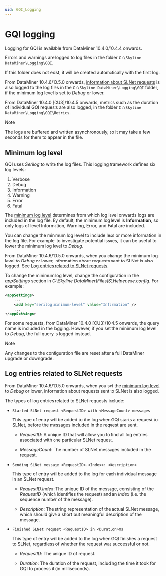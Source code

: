 ```yaml
---
uid: GQI_Logging
---
```


# GQI logging

Logging for GQI is available from DataMiner 10.4.0/10.4.4 onwards.<!-- RN 38870 -->

Errors and warnings are logged to log files in the folder `C:\Skyline DataMiner\Logging\GQI`.

If this folder does not exist, it will be created automatically with the first log.

From DataMiner 10.4.6/10.5.0 onwards<!--RN 39355-->, [information about SLNet requests](#log-entries-related-to-slnet-requests) is also logged to the log files in the `C:\Skyline DataMiner\Logging\GQI` folder, if the minimum log level is set to *Debug* or lower.

From DataMiner 10.4.0 [CU3]/10.4.5 onwards, metrics such as the duration of individual GQI requests are also logged, in the folder `C:\Skyline DataMiner\Logging\GQI\Metrics`.

> [!NOTE]
> The logs are buffered and written asynchronously, so it may take a few seconds for them to appear in the file.

## Minimum log level

GQI uses *Serilog* to write the log files. This logging framework defines six log levels:

1. Verbose
1. Debug
1. Information
1. Warning
1. Error
1. Fatal

The [minimum log level](https://github.com/serilog/serilog/wiki/Configuration-Basics#minimum-level) determines from which log level onwards logs are included in the log file. By default, the minimum log level is **Information**, so only logs of level Information, Warning, Error, and Fatal are included.

You can change the minimum log level to include less or more information in the log file. For example, to investigate potential issues, it can be useful to lower the minimum log level to *Debug*.

From DataMiner 10.4.6/10.5.0 onwards<!--RN 39355-->, when you change the minimum log level to *Debug* or lower, information about requests sent to SLNet is also logged. See [Log entries related to SLNet requests](#log-entries-related-to-slnet-requests).

To change the minimum log level, change the configuration in the *appSettings* section in *C:\Skyline DataMiner\Files\SLHelper.exe.config*. For example:

```xml
<appSettings>
    ...
    <add key="serilog:minimum-level" value="Information" />
    ...
</appSettings>
```

For some requests, from DataMiner 10.4.0 [CU3]/10.4.5 onwards, the query name is included in the logging. However, if you set the minimum log level to *Debug*, the full query is logged instead.

> [!NOTE]
> Any changes to the configuration file are reset after a full DataMiner upgrade or downgrade.

## Log entries related to SLNet requests

From DataMiner 10.4.6/10.5.0 onwards<!--RN 39355-->, when you set the [minimum log level](#minimum-log-level) to *Debug* or lower, information about requests sent to SLNet is also logged.

The types of log entries related to SLNet requests include:

- `Started SLNet request <RequestID> with <MessageCount> messages`

  This type of entry will be added to the log when GQI starts a request to SLNet, before the messages included in the request are sent.

  - *RequestID*: A unique ID that will allow you to find all log entries associated with one particular SLNet request.

  - *MessageCount*: The number of SLNet messages included in the request.

- `Sending SLNet message <RequestID>.<Index>: <Description>`

  This type of entry will be added to the log for each individual message in an SLNet request.

  - *RequestID.Index*: The unique ID of the message, consisting of the *RequestID* (which identifies the request) and an *Index* (i.e. the sequence number of the message).

  - *Description*: The string representation of the actual SLNet message, which should give a short but meaningful description of the message.

- `Finished SLNet request <RequestID> in <Duration>ms`

  This type of entry will be added to the log when GQI finishes a request to SLNet, regardless of whether the request was successful or not.

  - *RequestID*: The unique ID of request.

  - *Duration*: The duration of the request, including the time it took for GQI to process it (in milliseconds).
